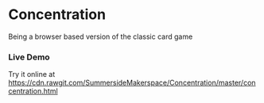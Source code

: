 # Concentration
Being a browser based version of the classic card game

### Live Demo
Try it online at https://cdn.rawgit.com/SummersideMakerspace/Concentration/master/concentration.html
